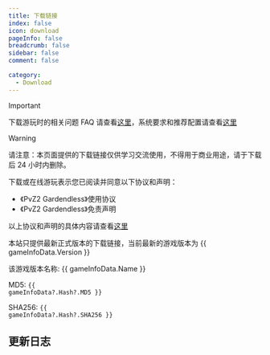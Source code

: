 ```yaml
---
title: 下载链接
index: false
icon: download
pageInfo: false
breadcrumb: false
sidebar: false
comment: false

category:
  - Download
---
```


<script setup>
import axios from 'axios';
import { ref, onBeforeMount, onMounted } from 'vue';

// const dataFormat = {
//     "Version": "",
//     "InsideVersion": "",
//     "Download": {
//         "Baidu": "",
//         "Pan123": "",
//         "Quark": "",
//         "Github": "",
//         "Onedrive": "",
//         "OnedriveOrigin": ""
//     }
// }

const gameInfoData = ref(null);
function loadAd() {
  let adContainer = document.getElementById('ad-container'); 

  let ins = document.createElement('ins');
  ins.className = 'adsbygoogle';
  ins.style.display = 'block';
  ins.setAttribute('data-ad-client', 'ca-pub-7637695321442015');
  ins.setAttribute('data-ad-slot', '7113006248');
  ins.setAttribute('data-ad-format', 'auto');
  ins.setAttribute('data-full-width-responsive', 'true');
  adContainer.appendChild(ins);

  (adsbygoogle = window.adsbygoogle || []).push({});
}
onBeforeMount(() => {
  axios.get('/jsons/gameinfo.json').then(res => {
    gameInfoData.value = res.data;
  });
})
onMounted(() => {
  loadAd();
})
</script>

> [!important]
> 下载游玩时的相关问题 FAQ 请查看[这里](../guide/FAQ.md)，系统要求和推荐配置请查看[这里](../guide/requirement.md)

> [!warning]
> 请注意：本页面提供的下载链接仅供学习交流使用，不得用于商业用途，请于下载后 24 小时内删除。
>
> 下载或在线游玩表示您已阅读并同意以下协议和声明：
>
> - 《PvZ2 Gardendless》使用协议
> - 《PvZ2 Gardendless》免责声明
>
> 以上协议和声明的具体内容请查看[这里](../instructions/)

<!-- 当前游戏有两种游玩方式：

- 下载游戏客户端压缩包游玩，仅支持 `Windows 10/11`系统。
- 在线游玩：[点击进入](https://pvz2-test.gaozih.com)

> [!info]
> 由于游戏资源文件较多，在线游玩可能会有加载速度较慢及卡顿现象，若需要快速加载，请选择下载游戏客户端压缩包游玩。 -->

本站只提供最新正式版本的下载链接<span v-if="gameInfoData?.Version">，当前最新的游戏版本为 {{ gameInfoData.Version }}</span>

<span v-if="gameInfoData?.Name">该游戏版本名称: {{ gameInfoData.Name }}</span>

<span v-if="gameInfoData?.Hash?.MD5">MD5: <code>{{ gameInfoData?.Hash?.MD5 }}</code></span>

<span v-if="gameInfoData?.Hash?.SHA256">SHA256: <code>{{ gameInfoData?.Hash?.SHA256 }}</code></span>

  <!-- home -->

<div id="ad-container"></div>

## 更新日志

<template v-if="gameInfoData?.NewFeatures">

- <li v-for="(item, index) in gameInfoData.NewFeatures" :key="index">{{ item }}</li>

</template>

<template v-else>暂无</template>

<template v-if="gameInfoData?.Download.Github">

## Github <Badge text="无需登录" type="info" /><Badge text="高速" type="tip" /><Badge text="海外" type="warning" />

下载链接：<a :href="gameInfoData.Download.Github">点击进入</a>

</template>

<template v-if="gameInfoData?.Download.Onedrive">

## Onedrive 链接 <Badge text="无需登录" type="info" /><Badge text="高速" type="tip" /><Badge text="海外" type="warning" />

下载链接：<a :href="gameInfoData.Download.Onedrive">点击进入</a>

</template>

<template v-if="gameInfoData?.Download.TmpLink">

## 钛盘链接 <Badge text="无需登录" type="info" /><Badge text="高速" type="tip" />

下载链接：<a :href="gameInfoData.Download.TmpLink">点击进入</a>

</template>

<template v-if="gameInfoData?.Download.Baidu">

## 百度网盘

下载链接：<a :href="gameInfoData.Download.Baidu">点击进入</a>

</template>

<template v-if="gameInfoData?.Download.Pan123">

## 123 网盘

下载链接：<a :href="gameInfoData.Download.Pan123">点击进入</a>

</template>

<template v-if="gameInfoData?.Download.Quark">

## 夸克网盘

下载链接：<a :href="gameInfoData.Download.Quark">点击进入</a>

</template>

<template v-if="gameInfoData?.Download.Mega">

## MEGA 网盘 <Badge text="无需登录" type="info" /><Badge text="高速" type="tip" /><Badge text="海外" type="warning" />

下载链接：<a :href="gameInfoData.Download.Mega">点击进入</a>

</template>

<template v-if="gameInfoData?.Download.Feijipan">

## 小飞机网盘 <Badge text="无需登录" type="info" />

下载链接：<a :href="gameInfoData.Download.Feijipan">点击进入</a>

</template>
